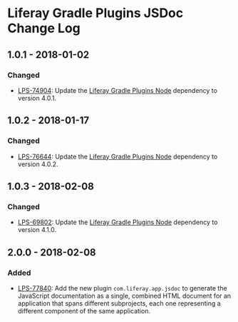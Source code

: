 # Liferay Gradle Plugins JSDoc Change Log

## 1.0.1 - 2018-01-02

### Changed
- [LPS-74904]: Update the [Liferay Gradle Plugins Node] dependency to version
4.0.1.

## 1.0.2 - 2018-01-17

### Changed
- [LPS-76644]: Update the [Liferay Gradle Plugins Node] dependency to version
4.0.2.

## 1.0.3 - 2018-02-08

### Changed
- [LPS-69802]: Update the [Liferay Gradle Plugins Node] dependency to version
4.1.0.

## 2.0.0 - 2018-02-08

### Added
- [LPS-77840]: Add the new plugin `com.liferay.app.jsdoc` to generate the
JavaScript documentation as a single, combined HTML document for an application
that spans different subprojects, each one representing a different component of
the same application.

[Liferay Gradle Plugins Node]: https://github.com/liferay/liferay-portal/tree/master/modules/sdk/gradle-plugins-node
[LPS-69802]: https://issues.liferay.com/browse/LPS-69802
[LPS-74904]: https://issues.liferay.com/browse/LPS-74904
[LPS-76644]: https://issues.liferay.com/browse/LPS-76644
[LPS-77840]: https://issues.liferay.com/browse/LPS-77840